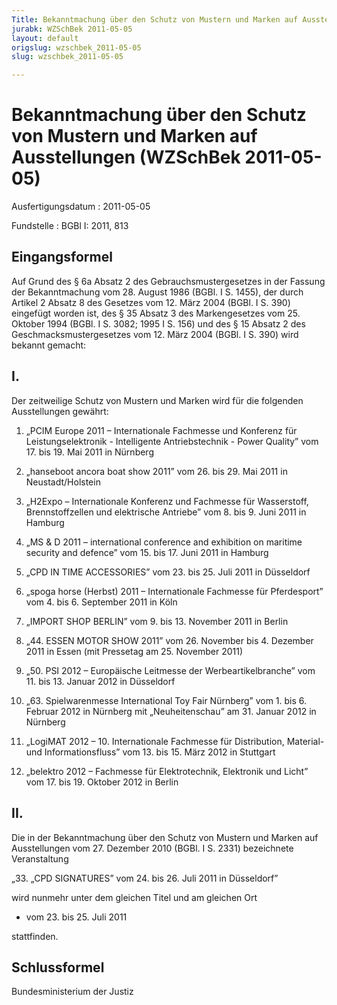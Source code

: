 ```yaml
---
Title: Bekanntmachung über den Schutz von Mustern und Marken auf Ausstellungen
jurabk: WZSchBek 2011-05-05
layout: default
origslug: wzschbek_2011-05-05
slug: wzschbek_2011-05-05

---
```


# Bekanntmachung über den Schutz von Mustern und Marken auf Ausstellungen (WZSchBek 2011-05-05)

Ausfertigungsdatum
:   2011-05-05

Fundstelle
:   BGBl I: 2011, 813


## Eingangsformel

Auf Grund des § 6a Absatz 2 des Gebrauchsmustergesetzes in der Fassung
der Bekanntmachung vom 28. August 1986 (BGBl. I S. 1455), der durch
Artikel 2 Absatz 8 des Gesetzes vom 12. März 2004 (BGBl. I S. 390)
eingefügt worden ist, des § 35 Absatz 3 des Markengesetzes vom 25.
Oktober 1994 (BGBl. I S. 3082; 1995 I S. 156) und des § 15 Absatz 2
des Geschmacksmustergesetzes vom 12. März 2004 (BGBl. I S. 390) wird
bekannt gemacht:


## I.

Der zeitweilige Schutz von Mustern und Marken wird für die folgenden
Ausstellungen gewährt:

1.  „PCIM Europe 2011 – Internationale Fachmesse und Konferenz für
    Leistungselektronik - Intelligente Antriebstechnik - Power Quality”
    vom 17. bis 19. Mai 2011 in Nürnberg


2.  „hanseboot ancora boat show 2011”
    vom 26. bis 29. Mai 2011 in Neustadt/Holstein


3.  „H2Expo – Internationale Konferenz und Fachmesse für Wasserstoff,
    Brennstoffzellen und elektrische Antriebe”
    vom 8. bis 9. Juni 2011 in Hamburg


4.  „MS & D 2011 – international conference and exhibition on maritime
    security and defence”
    vom 15. bis 17. Juni 2011 in Hamburg


5.  „CPD IN TIME ACCESSORIES”
    vom 23. bis 25. Juli 2011 in Düsseldorf


6.  „spoga horse (Herbst) 2011 – Internationale Fachmesse für Pferdesport”
    vom 4. bis 6. September 2011 in Köln


7.  „IMPORT SHOP BERLIN”
    vom 9. bis 13. November 2011 in Berlin


8.  „44. ESSEN MOTOR SHOW 2011”
    vom 26. November bis 4. Dezember 2011 in Essen (mit Pressetag am 25.
    November 2011)


9.  „50. PSI 2012 – Europäische Leitmesse der Werbeartikelbranche”
    vom 11. bis 13. Januar 2012 in Düsseldorf


10. „63. Spielwarenmesse International Toy Fair Nürnberg”
    vom 1. bis 6. Februar 2012 in Nürnberg
    mit „Neuheitenschau”
    am 31. Januar 2012 in Nürnberg


11. „LogiMAT 2012 – 10. Internationale Fachmesse für Distribution,
    Material- und Informationsfluss”
    vom 13. bis 15. März 2012 in Stuttgart


12. „belektro 2012 – Fachmesse für Elektrotechnik, Elektronik und Licht”
    vom 17. bis 19. Oktober 2012 in Berlin





## II.

Die in der Bekanntmachung über den Schutz von Mustern und Marken auf
Ausstellungen vom 27. Dezember 2010 (BGBl. I S. 2331) bezeichnete
Veranstaltung

„33. „CPD SIGNATURES”
    vom 24. bis 26. Juli 2011 in Düsseldorf”




wird nunmehr unter dem gleichen Titel und am gleichen Ort


*   vom 23. bis 25. Juli 2011



stattfinden.


## Schlussformel

Bundesministerium der Justiz

